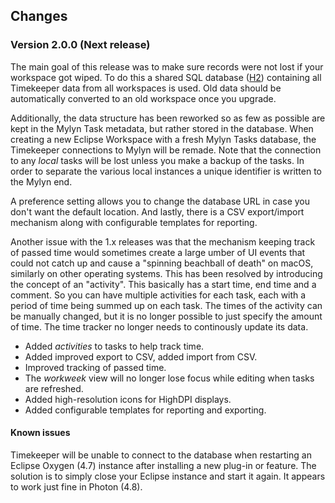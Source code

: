 ## Changes

### Version 2.0.0 (Next release)

The main goal of this release was to make sure records were not lost if your workspace got wiped. To do this a shared SQL database ([H2](http://www.h2database.com)) containing all Timekeeper data from all workspaces is used. Old data should be automatically converted to an old workspace once you upgrade.

Additionally, the data structure has been reworked so as few as possible are kept in the Mylyn Task metadata, but rather stored in the database. When creating a new Eclipse Workspace with a fresh Mylyn Tasks database, the Timekeeper connections to Mylyn will be remade. Note that the connection to any _local_ tasks will be lost unless you make a backup of the tasks. In order to separate the various local instances a unique identifier is written to the Mylyn end.

A preference setting allows you to change the database URL in case you don't want the default location. And lastly, there is a CSV export/import mechanism along with configurable templates for reporting.

Another issue with the 1.x releases was that the mechanism keeping track of passed time would sometimes create a large umber of UI events that could not catch up and cause a "spinning beachball of death" on macOS, similarly on other operating systems. This has been resolved by introducing the concept of an "activity". This basically has a start time, end time and a comment. So you can have multiple activities for each task, each with a period of time being summed up on each task. The times of the activity can be manually changed, but it is no longer possible to just specify the amount of time. The time tracker no longer needs to continously update its data.

* Added _activities_ to tasks to help track time.
* Added improved export to CSV, added import from CSV.
* Improved tracking of passed time.
* The *workweek* view will no longer lose focus while editing when tasks are refreshed.
* Added high-resolution icons for HighDPI displays.
* Added configurable templates for reporting and exporting.

#### Known issues

Timekeeper will be unable to connect to the database when restarting an Eclipse Oxygen (4.7) instance after installing a new plug-in or feature. The solution is to simply close your Eclipse instance and start it again. It appears to work just fine in Photon (4.8).
